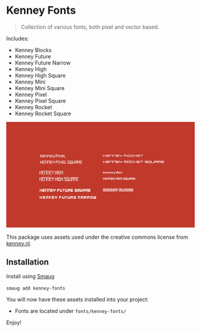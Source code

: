 # Kenney Fonts

> Collection of various fonts, both pixel and vector based.

Includes:

* Kenney Blocks
* Kenney Future
* Kenney Future Narrow
* Kenney High
* Kenney High Square
* Kenney Mini
* Kenney Mini Square
* Kenney Pixel
* Kenney Pixel Square
* Kenney Rocket
* Kenney Rocket Square

![Preview](https://raw.githubusercontent.com/ereborstudios/kenney-fonts/main/preview.png)

This package uses assets used under the creative commons license from [kenney.nl](https://kenney.nl/assets/kenney-fonts).

## Installation

Install using [Smaug](https://smaug.dev)

`smaug add kenney-fonts`

You will now have these assets installed into your project:

* Fonts are located under `fonts/kenney-fonts/`

Enjoy!
